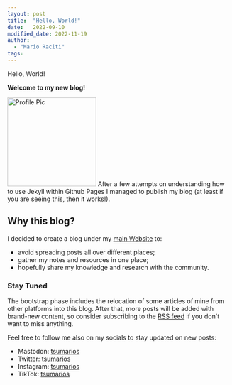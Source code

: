 ```yaml
---
layout: post
title:  "Hello, World!"
date:   2022-09-10
modified_date: 2022-11-19
author:
  - "Mario Raciti"
tags: 
---
```


Hello, World!
<!-- readmore -->

**Welcome to my new blog!**

<img src="https://avatars.githubusercontent.com/u/23482292" alt="Profile Pic" height="200">
After a few attempts on understanding how to use Jekyll within Github Pages I managed to publish my blog (at least if you are seeing this, then it works!).

## Why this blog?

I decided to create a blog under my [main Website](https://tsumarios.github.io/) to:

- avoid spreading posts all over different places;
- gather my notes and resources in one place;
- hopefully share my knowledge and research with the community.

### Stay Tuned

The bootstrap phase includes the relocation of some articles of mine from other platforms into this blog. After that, more posts will be added with brand-new content, so consider subscribing to the [RSS feed](https://tsumarios.github.io/blog/feed.xml) if you don't want to miss anything.

Feel free to follow me also on my socials to stay updated on new posts:

- Mastodon: [tsumarios](https://infosec.exchange/@tsumarios)
- Twitter: [tsumarios](https://twitter.com/tsumarios)
- Instagram: [tsumarios](https://instagram.com/tsumarios)
- TikTok: [tsumarios](https://tiktok.com/tsumarios)
